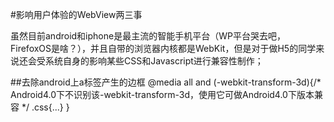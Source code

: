 #影响用户体验的WebView两三事

虽然目前android和iphone是最主流的智能手机平台（WP平台哭去吧，FirefoxOS是啥？），并且自带的浏览器内核都是WebKit，但是对于做H5的同学来说还会受系统自身的影响某些CSS和Javascript进行兼容性制作；
    
##去除android上a标签产生的边框
        @media all and (-webkit-transform-3d){/* Android4.0下不识别该-webkit-transform-3d，使用它可做Android4.0下版本兼容 */
        .css{...}
        }
